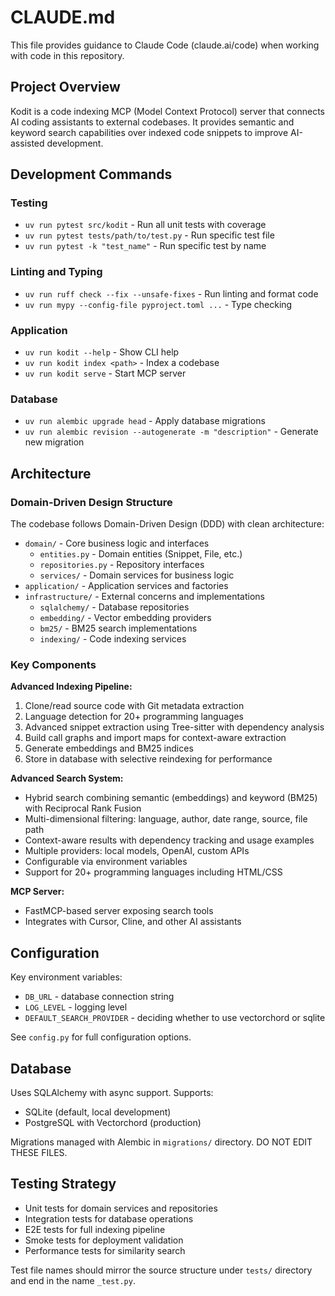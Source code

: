 # CLAUDE.md

This file provides guidance to Claude Code (claude.ai/code) when working with code in this repository.

## Project Overview

Kodit is a code indexing MCP (Model Context Protocol) server that connects AI coding assistants to external codebases. It provides semantic and keyword search capabilities over indexed code snippets to improve AI-assisted development.

## Development Commands

### Testing

- `uv run pytest src/kodit` - Run all unit tests with coverage
- `uv run pytest tests/path/to/test.py` - Run specific test file
- `uv run pytest -k "test_name"` - Run specific test by name

### Linting and Typing

- `uv run ruff check --fix --unsafe-fixes` - Run linting and format code
- `uv run mypy --config-file pyproject.toml ...` - Type checking

### Application

- `uv run kodit --help` - Show CLI help
- `uv run kodit index <path>` - Index a codebase
- `uv run kodit serve` - Start MCP server

### Database

- `uv run alembic upgrade head` - Apply database migrations
- `uv run alembic revision --autogenerate -m "description"` - Generate new migration

## Architecture

### Domain-Driven Design Structure

The codebase follows Domain-Driven Design (DDD) with clean architecture:

- `domain/` - Core business logic and interfaces
  - `entities.py` - Domain entities (Snippet, File, etc.)
  - `repositories.py` - Repository interfaces
  - `services/` - Domain services for business logic
- `application/` - Application services and factories
- `infrastructure/` - External concerns and implementations
  - `sqlalchemy/` - Database repositories
  - `embedding/` - Vector embedding providers
  - `bm25/` - BM25 search implementations
  - `indexing/` - Code indexing services

### Key Components

**Advanced Indexing Pipeline:**

1. Clone/read source code with Git metadata extraction
2. Language detection for 20+ programming languages
3. Advanced snippet extraction using Tree-sitter with dependency analysis
4. Build call graphs and import maps for context-aware extraction
5. Generate embeddings and BM25 indices
6. Store in database with selective reindexing for performance

**Advanced Search System:**

- Hybrid search combining semantic (embeddings) and keyword (BM25) with Reciprocal Rank Fusion
- Multi-dimensional filtering: language, author, date range, source, file path
- Context-aware results with dependency tracking and usage examples
- Multiple providers: local models, OpenAI, custom APIs
- Configurable via environment variables
- Support for 20+ programming languages including HTML/CSS

**MCP Server:**

- FastMCP-based server exposing search tools
- Integrates with Cursor, Cline, and other AI assistants

## Configuration

Key environment variables:

- `DB_URL` - database connection string
- `LOG_LEVEL` - logging level
- `DEFAULT_SEARCH_PROVIDER` - deciding whether to use vectorchord or sqlite

See `config.py` for full configuration options.

## Database

Uses SQLAlchemy with async support. Supports:

- SQLite (default, local development)
- PostgreSQL with Vectorchord (production)

Migrations managed with Alembic in `migrations/` directory. DO NOT EDIT THESE FILES.

## Testing Strategy

- Unit tests for domain services and repositories
- Integration tests for database operations
- E2E tests for full indexing pipeline
- Smoke tests for deployment validation
- Performance tests for similarity search

Test file names should mirror the source structure under `tests/` directory and end in
the name `_test.py`.
